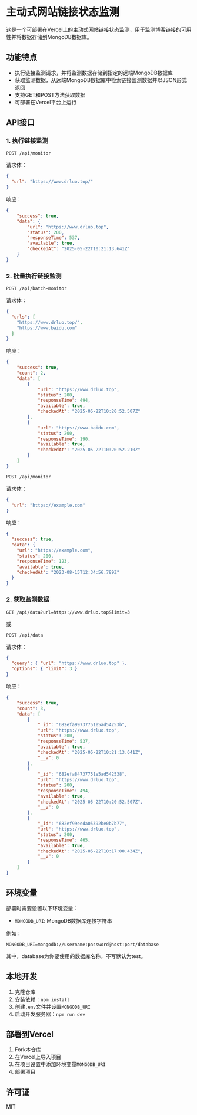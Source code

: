 # 主动式网站链接状态监测

这是一个可部署在Vercel上的主动式网站链接状态监测，用于监测博客链接的可用性并将数据存储到MongoDB数据库。

## 功能特点

- 执行链接监测请求，并将监测数据存储到指定的远端MongoDB数据库
- 获取监测数据，从远端MongoDB数据库中检索链接监测数据并以JSON形式返回
- 支持GET和POST方法获取数据
- 可部署在Vercel平台上运行

## API接口

### 1. 执行链接监测

```
POST /api/monitor
```

请求体：

```json
{
  "url": "https://www.drluo.top/"
}
```

响应：

```json
{
    "success": true,
    "data": {
        "url": "https://www.drluo.top",
        "status": 200,
        "responseTime": 537,
        "available": true,
        "checkedAt": "2025-05-22T10:21:13.641Z"
    }
}
```

### 2. 批量执行链接监测

```
POST /api/batch-monitor
```

请求体：

```json
{
  "urls": [
    "https://www.drluo.top/",
    "https://www.baidu.com"
  ]
}
```

响应：

```json
{
    "success": true,
    "count": 2,
    "data": [
        {
            "url": "https://www.drluo.top",
            "status": 200,
            "responseTime": 494,
            "available": true,
            "checkedAt": "2025-05-22T10:20:52.507Z"
        },
        {
            "url": "https://www.baidu.com",
            "status": 200,
            "responseTime": 190,
            "available": true,
            "checkedAt": "2025-05-22T10:20:52.210Z"
        }
    ]
}
```

```
POST /api/monitor
```

请求体：

```json
{
  "url": "https://example.com"
}
```

响应：

```json
{
  "success": true,
  "data": {
    "url": "https://example.com",
    "status": 200,
    "responseTime": 123,
    "available": true,
    "checkedAt": "2023-08-15T12:34:56.789Z"
  }
}
```

### 2. 获取监测数据

```
GET /api/data?url=https://www.drluo.top&limit=3
```

或

```
POST /api/data
```

请求体：

```json
{
  "query": { "url": "https://www.drluo.top" },
  "options": { "limit": 3 }
}
```

响应：

```json
{
    "success": true,
    "count": 3,
    "data": [
        {
            "_id": "682efa99737751e5ad54253b",
            "url": "https://www.drluo.top",
            "status": 200,
            "responseTime": 537,
            "available": true,
            "checkedAt": "2025-05-22T10:21:13.641Z",
            "__v": 0
        },
        {
            "_id": "682efa84737751e5ad542538",
            "url": "https://www.drluo.top",
            "status": 200,
            "responseTime": 494,
            "available": true,
            "checkedAt": "2025-05-22T10:20:52.507Z",
            "__v": 0
        },
        {
            "_id": "682ef99eeda05392be0b7b77",
            "url": "https://www.drluo.top",
            "status": 200,
            "responseTime": 465,
            "available": true,
            "checkedAt": "2025-05-22T10:17:00.434Z",
            "__v": 0
        }
    ]
}
```

## 环境变量

部署时需要设置以下环境变量：

- `MONGODB_URI`: MongoDB数据库连接字符串

例如：
```
MONGODB_URI=mongodb://username:password@host:port/database
```
其中，database为你要使用的数据库名称，不写默认为test。

## 本地开发

1. 克隆仓库
2. 安装依赖：`npm install`
3. 创建`.env`文件并设置`MONGODB_URI`
4. 启动开发服务器：`npm run dev`

## 部署到Vercel

1. Fork本仓库
2. 在Vercel上导入项目
3. 在项目设置中添加环境变量`MONGODB_URI`
4. 部署项目

## 许可证

MIT